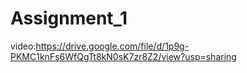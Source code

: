 # Assignment_1
video:https://drive.google.com/file/d/1p9g-PKMC1knFs6WfQgTt8kN0sK7zr8Z2/view?usp=sharing
